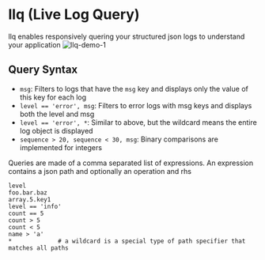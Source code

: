 # llq (Live Log Query)

llq enables responsively quering your structured json logs to understand your application
![llq-demo-1](https://github.com/user-attachments/assets/104d0901-4416-4a00-a41d-5bc3c31ca229)


## Query Syntax

- `msg`: Filters to logs that have the `msg` key and displays only the value of this key for each log
- `level == 'error', msg`: Filters to error logs with msg keys and displays both the level and msg 
- `level == 'error', *`: Similar to above, but the wildcard means the entire log object is displayed
- `sequence > 20, sequence < 30, msg`: Binary comparisons are implemented for integers

Queries are made of a comma separated list of expressions.
An expression contains a json path and optionally an operation and rhs
```
level
foo.bar.baz
array.5.key1
level == 'info'
count == 5
count > 5
count < 5
name > 'a'
*             # a wildcard is a special type of path specifier that matches all paths
```
